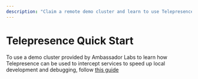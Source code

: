 ```yaml
---
description: "Claim a remote demo cluster and learn to use Telepresence to intercept services running in a Kubernetes Cluster, speeding up local development and debugging."
---
```


# Telepresence Quick Start

To use a demo cluster provided by Ambassador Labs to learn how Telepresence can be used to intercept services to speed up local development and debugging, follow [this guide](https://www.getambassador.io/docs/telepresence/pre-release/quick-start/demo-react/)

